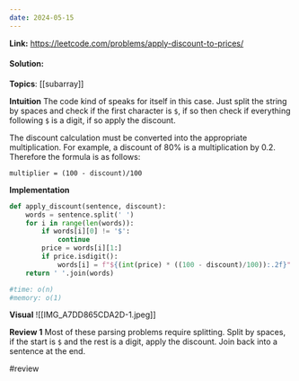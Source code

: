 ```yaml
---
date: 2024-05-15
---
```

**Link:** https://leetcode.com/problems/apply-discount-to-prices/
#### Solution:

**Topics**: [[subarray]]

**Intuition**
The code kind of speaks for itself in this case. Just split the string by spaces and check if the first character is `$`, if so then check if everything following `$` is a digit, if so apply the discount. 

The discount calculation must be converted into the appropriate multiplication. For example, a discount of 80% is a multiplication by 0.2. Therefore the formula is as follows:

```
multiplier = (100 - discount)/100
```

**Implementation**
```python
def apply_discount(sentence, discount):
	words = sentence.split(' ')
	for i in range(len(words)):
		if words[i][0] != '$':
			continue
		price = words[i][1:]
		if price.isdigit():
			words[i] = f"${(int(price) * ((100 - discount)/100)):.2f}"
	return ' '.join(words)

#time: o(n)
#memory: o(1)
```

**Visual** 
![[IMG_A7DD865CDA2D-1.jpeg]]

**Review 1**
Most of these parsing problems require splitting. Split by spaces, if the start is `$` and the rest is a digit, apply the discount. Join back into a sentence at the end.

#review 


